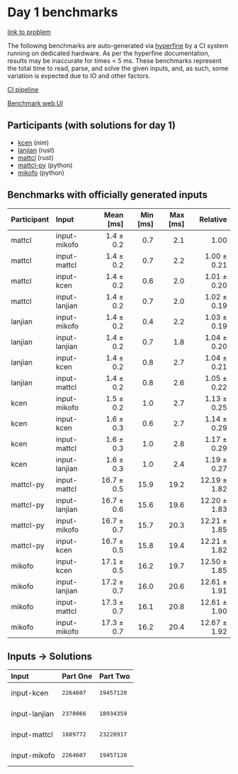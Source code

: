 # Day 1 benchmarks

[link to problem](https://adventofcode.com/2024/day/1)

The following benchmarks are auto-generated via
[hyperfine](https://github.com/sharkdp/hyperfine) by a CI system running on
dedicated hardware. As per the hyperfine documentation, results may be
inaccurate for times < 5 ms. These benchmarks represent the total time to read,
parse, and solve the given inputs, and, as such, some variation is expected due
to IO and other factors.

[CI pipeline](http://ci.papercode.net:8080/teams/main/pipelines/aoc2024)

[Benchmark web UI](https://aoc.ancalagon.black)


## Participants (with solutions for day 1)

- [kcen](https://github.com/kcen/aoc2024) (nim)
- [lanjian](https://github.com/lanjian/aoc-2024) (rust)
- [mattcl](https://github.com/mattcl/aoc2024) (rust)
- [mattcl-py](https://github.com/mattcl/aoc2024-py) (python)
- [mikofo](https://github.com/mikofo/aoc2024) (python)


## Benchmarks with officially generated inputs

| Participant | Input | Mean [ms] | Min [ms] | Max [ms] | Relative |
|:---|:---|---:|---:|---:|---:|
| mattcl | input-mikofo | 1.4 ± 0.2 | 0.7 | 2.1 | 1.00 |
| mattcl | input-mattcl | 1.4 ± 0.2 | 0.7 | 2.2 | 1.00 ± 0.21 |
| mattcl | input-kcen | 1.4 ± 0.2 | 0.6 | 2.0 | 1.01 ± 0.20 |
| mattcl | input-lanjian | 1.4 ± 0.2 | 0.7 | 2.0 | 1.02 ± 0.19 |
| lanjian | input-mikofo | 1.4 ± 0.2 | 0.4 | 2.2 | 1.03 ± 0.19 |
| lanjian | input-lanjian | 1.4 ± 0.2 | 0.7 | 1.8 | 1.04 ± 0.20 |
| lanjian | input-kcen | 1.4 ± 0.2 | 0.8 | 2.7 | 1.04 ± 0.21 |
| lanjian | input-mattcl | 1.4 ± 0.2 | 0.8 | 2.6 | 1.05 ± 0.22 |
| kcen | input-mikofo | 1.5 ± 0.2 | 1.0 | 2.7 | 1.13 ± 0.25 |
| kcen | input-kcen | 1.6 ± 0.3 | 0.6 | 2.7 | 1.14 ± 0.29 |
| kcen | input-mattcl | 1.6 ± 0.3 | 1.0 | 2.8 | 1.17 ± 0.29 |
| kcen | input-lanjian | 1.6 ± 0.3 | 1.0 | 2.4 | 1.19 ± 0.27 |
| mattcl-py | input-mattcl | 16.7 ± 0.5 | 15.9 | 19.2 | 12.19 ± 1.82 |
| mattcl-py | input-lanjian | 16.7 ± 0.6 | 15.6 | 19.6 | 12.20 ± 1.83 |
| mattcl-py | input-mikofo | 16.7 ± 0.7 | 15.7 | 20.3 | 12.21 ± 1.85 |
| mattcl-py | input-kcen | 16.7 ± 0.5 | 15.8 | 19.4 | 12.21 ± 1.82 |
| mikofo | input-kcen | 17.1 ± 0.5 | 16.2 | 19.7 | 12.50 ± 1.85 |
| mikofo | input-lanjian | 17.2 ± 0.7 | 16.0 | 20.6 | 12.61 ± 1.91 |
| mikofo | input-mattcl | 17.3 ± 0.7 | 16.1 | 20.8 | 12.61 ± 1.90 |
| mikofo | input-mikofo | 17.3 ± 0.7 | 16.2 | 20.4 | 12.67 ± 1.92 |


## Inputs -> Solutions

| Input | Part One | Part Two |
|:---|:---|:---|
|input-kcen|<pre>2264607</pre>|<pre>19457120</pre>|
|input-lanjian|<pre>2378066</pre>|<pre>18934359</pre>|
|input-mattcl|<pre>1889772</pre>|<pre>23228917</pre>|
|input-mikofo|<pre>2264607</pre>|<pre>19457120</pre>|